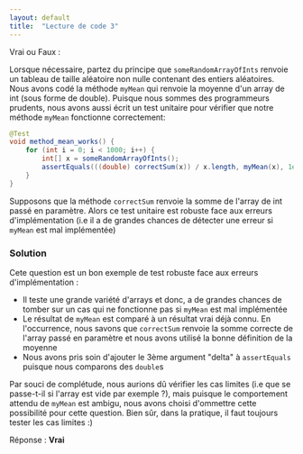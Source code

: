 ```yaml
---
layout: default
title:  "Lecture de code 3"
---
```

Vrai ou Faux :

Lorsque nécessaire, partez du principe que `someRandomArrayOfInts` renvoie un tableau de taille aléatoire non nulle contenant des entiers aléatoires.
Nous avons codé la méthode `myMean` qui renvoie la moyenne d'un array de int (sous forme de double).
Puisque nous sommes des programmeurs prudents, nous avons aussi écrit un test unitaire pour vérifier que notre méthode `myMean` fonctionne correctement:
```java
@Test
void method_mean_works() {
    for (int i = 0; i < 1000; i++) {
        int[] x = someRandomArrayOfInts();
        assertEquals(((double) correctSum(x)) / x.length, myMean(x), 1e-8);
    }
}
```
Supposons que la méthode `correctSum` renvoie la somme de l'array de int passé en paramètre. 
Alors ce test unitaire est robuste face aux erreurs d'implémentation (i.e il a de grandes chances de détecter une erreur si `myMean` est mal implémentée)

### Solution

Cete question est un bon exemple de test robuste face aux erreurs d'implémentation :
- Il teste une grande variété d'arrays et donc, a de grandes chances de tomber sur un cas qui ne fonctionne pas si `myMean` est mal implémentée
- Le résultat de `myMean` est comparé à un résultat vrai déjà connu. En l'occurrence, nous savons que `correctSum` renvoie
la somme correcte de l'array passé en paramètre et nous avons utilisé la bonne définition de la moyenne
- Nous avons pris soin d'ajouter le 3ème argument "delta" à `assertEquals` puisque nous comparons des `double`s

Par souci de complétude, nous aurions dû vérifier les cas limites (i.e que se passe-t-il si l'array est vide par exemple ?),
mais puisque le comportement attendu de `myMean` est ambigu, nous avons choisi d'ommettre cette possibilité pour cette question. Bien sûr, dans la
pratique, il faut toujours tester les cas limites :)

Réponse : **Vrai**